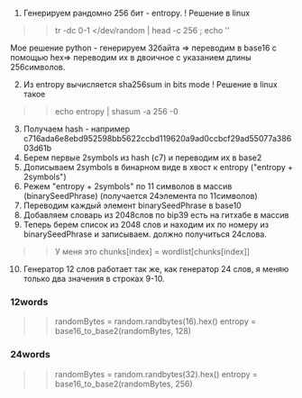 1. Генерируем рандомно 256 бит -  entropy.
! Решение в linux 
>>tr -dc 0-1 </dev/random | head -c 256 ; echo ''

Мое решение python - генерируем 32байта => переводим в base16 c помощью hex=> переводим их в двоичное c указанием длины 256символов. 

2. Из entropy вычисляется sha256sum in bits mode 
! Решение в linux такое 
 >> echo entropy | shasum -a 256 -0 
3. Получаем hash - например c716ada6e8ebd952598bb5622ccbd119620a9ad0ccbcf29ad55077a38603d61b
4. Берем первые 2symbols из hash (с7) и переводим их в base2
5. Дописываем 2symbols в бинарном виде в хвост к entropy ("entropy + 2symbols")
6. Режем "entropy + 2symbols" по 11 символов в массив (binarySeedPhrase) (получается 24элемента по 11символов)
7. Переводим каждый элемент binarySeedPhrase в base10
8. Добавляем словарь из 2048слов по bip39 есть на гитхабе в массив
9. Теперь берем список из 2048 слов и находим их по номеру из binarySeedPhrase  и записываем. должно получиться 24слова.
>> У меня это chunks[index] = wordlist[chunks[index]] 

10. Генератор 12 слов работает так же, как генератор 24 слов, я меняю только два значения в строках 9-10.

### 12words
>> randomBytes = random.randbytes(16).hex()
entropy = base16_to_base2(randomBytes, 128)

### 24words 
>>randomBytes = random.randbytes(32).hex()
entropy = base16_to_base2(randomBytes, 256)
